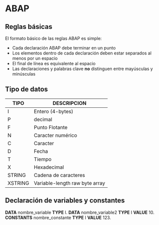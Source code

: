 # ABAP

## Reglas básicas

El formato básico de las reglas ABAP es simple:

-   Cada declaración ABAP debe terminar en un punto
-   Los elementos dentro de cada declaración deben estar separados al menos por un espacio
-   El final de línea es equivalente al espacio
-   Las declaraciones y palabras clave **no** distinguen entre mayúsculas y minúsculas
## Tipo de datos
|TIPO|DESCRIPCION  |
|--|--|
|  I|Entero (4-bytes)  |
|P|decimal|
|F|Punto Flotante
|N|Caracter numérico
|C|Caracter
|D|Fecha
|T|Tiempo
|X|Hexadecimal
|STRING | Cadena de caracteres
|XSTRING|Variable-length raw byte array

## Declaración de variables y constantes
**DATA** nombre_variable **TYPE** I.
**DATA** nombre_variable2 **TYPE** I **VALUE** 10.
**CONSTANTS** nombre_constante **TYPE** I **VALUE** 123.

